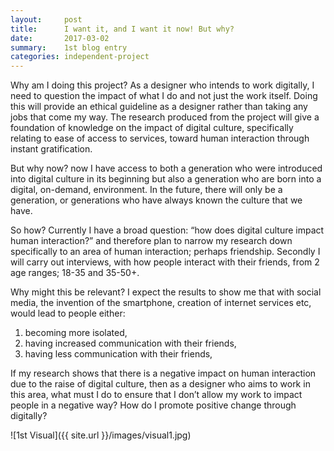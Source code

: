 ```yaml
---
layout:     post
title:      I want it, and I want it now! But why?
date:       2017-03-02
summary:    1st blog entry
categories: independent-project
---
```


Why am I doing this project? As a designer who intends to work digitally, I need to question the impact of what I do and not just the work itself. Doing this will provide an ethical guideline as a designer rather than taking any jobs that come my way. The research produced from the project will give a foundation of knowledge on the impact of digital culture, specifically relating to ease of access to services, toward human interaction through instant gratification. 

But why now? now I have access to both a generation who were introduced into digital culture in its beginning but also a generation who are born into a digital, on-demand, environment. In the future, there will only be a generation, or generations who have always known the culture that we have.

So how? Currently I have a broad question: “how does digital culture impact human interaction?” and therefore plan to narrow my research down specifically to an area of human interaction; perhaps friendship. Secondly I will carry out interviews, with how people interact with their friends, from 2 age ranges; 18-35 and 35-50+.

Why might this be relevant? I expect the results to show me that with social media, the invention of the smartphone, creation of internet services etc, would lead to people either:

1) becoming more isolated,  
2) having increased communication with their friends,  
3) having less communication with their friends, 

If my research shows that there is a negative impact on human interaction due to the raise of digital culture, then as a designer who aims to work in this area, what must I do to ensure that I don’t allow my work to impact people in a negative way? How do I promote positive change through digitally?

![1st Visual]({{ site.url }}/images/visual1.jpg)